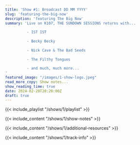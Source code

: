 ```yaml
---
title: 'Show #1: Broadcast DD MM YYYY'
slug: 'featuring-the-big-now'
description: 'featuring The Big Now'
summary: 'Live on K107, THE SUNDOWN SESSIONS returns with...
 
          - IST IST
                    
          - Becky Becky 
          
          - Nick Cave & The Bad Seeds
          
          - The Filthy Tongues
          
          - and much, much more...
'
featured_image: "/images/1-show-logo.jpeg"
read_more_copy: Show notes...
show_reading_time: true
date: 2024-02-20T20:20:00Z
draft: true
---
```


{{< include_playlist "/shows/1/playlist" >}}



{{< include_content "/shows/1/show-notes" >}}

{{< include_content "/shows/1/additional-resources" >}}

{{< include_content "/shows/1/track-info" >}}


